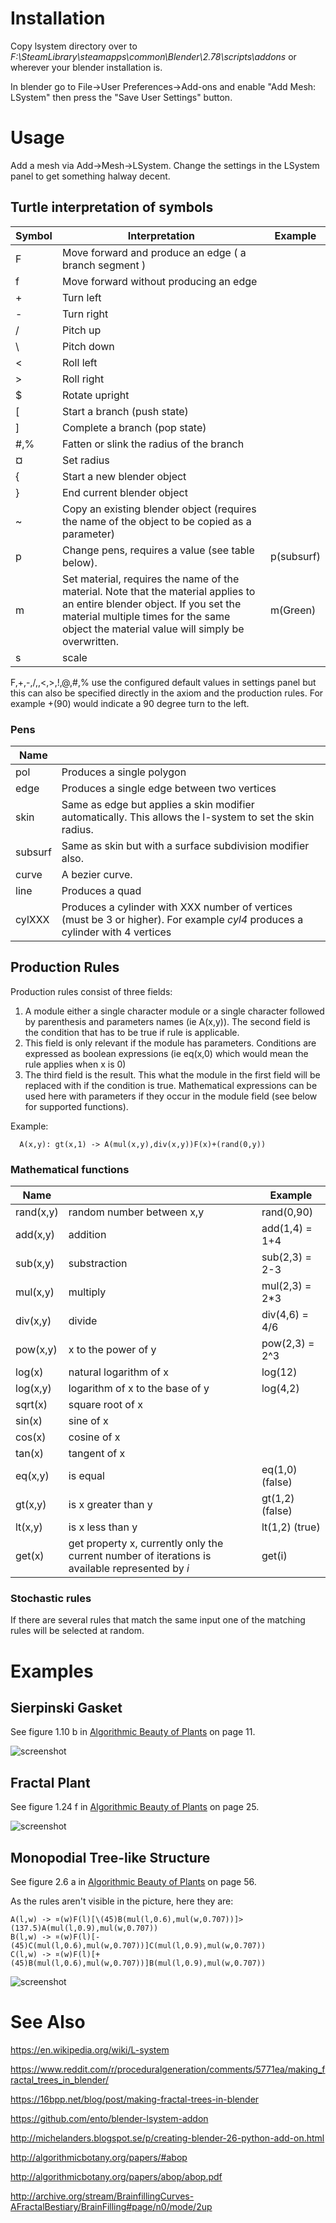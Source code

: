 
# Installation #

Copy lsystem directory over to
  _F:\SteamLibrary\steamapps\common\Blender\2.78\scripts\addons_
or wherever your blender installation is.

In blender go to File->User Preferences->Add-ons and enable
 "Add Mesh: LSystem" then press the "Save User Settings" button.

# Usage #

 Add a mesh via Add->Mesh->LSystem. Change the settings in the LSystem panel to get something halway decent.

## Turtle interpretation of symbols ##

| Symbol | Interpretation                           | Example |
|--------|------------------------------------------|---------|
| F      | Move forward and produce an edge ( a branch segment ) |
| f      | Move forward without producing an edge   |
| +      | Turn left                                |
| -      | Turn right                               |
| /      | Pitch up                                 |
| \      | Pitch down                               |
| <      | Roll left                                |
| >      | Roll right                               |
| $      | Rotate upright                           |
| [      | Start a branch (push state)              |
| ]      | Complete a branch (pop state)            |
| #,%    | Fatten or slink the radius of the branch |
| ¤      | Set radius                               |
| {      | Start a new blender object               |
| }      | End current blender object               |
| ~      | Copy an existing blender object (requires the name of the object to be copied as a parameter) |
| p      | Change pens, requires a value (see table below). | p(subsurf) |
| m      | Set material, requires the name of the material. Note that the material applies to an entire blender object. If you set the material multiple times for the same object the material value will simply be overwritten. | m(Green)
| s      | scale                                    |

F,+,-,/,\,<,>,!,@,#,% use the configured default values in settings panel but this
can also be specified directly in the axiom and the production rules. For example
+(90) would indicate a 90 degree turn to the left.

### Pens ###

| Name   |             |
|--------|-------------|
| pol    | Produces a single polygon |
| edge   | Produces a single edge between two vertices | 
| skin   | Same as edge but applies a skin modifier automatically. This allows the l-system to set the skin radius. |
| subsurf| Same as skin but with a surface subdivision modifier also. |
| curve  | A bezier curve. |
| line   | Produces a quad |
| cylXXX | Produces a cylinder with XXX number of vertices (must be 3 or higher). For example _cyl4_ produces a cylinder with 4 vertices |
 
## Production Rules ##

Production rules consist of three fields: 

  1. A module either a single character 
     module or a single character followed by parenthesis and parameters names (ie A(x,y)).
     The second field is the condition that has to be true if rule is applicable.
  2. This field is only relevant if the module has parameters. Conditions are 
     expressed as boolean expressions (ie eq(x,0) which would mean the rule applies when x is 0)
  3. The third field is the result. This what the module in the first field will 
     be replaced with if the condition is true. Mathematical expressions can be used
     here with parameters if they occur in the module field (see below for supported functions). 

Example:
```
  A(x,y): gt(x,1) -> A(mul(x,y),div(x,y))F(x)+(rand(0,y))
```

### Mathematical functions ###
| Name      |      | Example |
|-----------|------|---------|
| rand(x,y) | random number between x,y | rand(0,90) |
| add(x,y)  | addition | add(1,4) = 1+4 |
| sub(x,y)  | substraction | sub(2,3) = 2-3 |
| mul(x,y)  | multiply | mul(2,3) = 2*3 |
| div(x,y)  | divide   | div(4,6) = 4/6 |
| pow(x,y)  | x to the power of y | pow(2,3) = 2^3 |
| log(x)    | natural logarithm of x | log(12) |
| log(x,y)  | logarithm of x to the base of y | log(4,2) |
| sqrt(x)   | square root of x | |
| sin(x)    | sine of x | |
| cos(x)    | cosine of x | |
| tan(x)    | tangent of x | |
| eq(x,y)   | is equal | eq(1,0) (false) |
| gt(x,y)   | is x greater than y | gt(1,2) (false) |
| lt(x,y)   | is x less than y | lt(1,2) (true) |
| get(x)    | get property x, currently only the current number of iterations is available represented by _i_ | get(i)

### Stochastic rules ###

If there are several rules that match the same input one of the matching rules will be
selected at random.

# Examples #

## Sierpinski Gasket ##

See figure 1.10 b in [Algorithmic Beauty of Plants](http://algorithmicbotany.org/papers/abop/abop.pdf) on page 11.

![screenshot](https://github.com/krljg/lsystem/blob/master/examples/sierpinski_gasket.png)

## Fractal Plant ##

See figure 1.24 f in [Algorithmic Beauty of Plants](http://algorithmicbotany.org/papers/abop/abop.pdf) on page 25.

![screenshot](https://github.com/krljg/lsystem/blob/master/examples/fractal_plant.png)

## Monopodial Tree-like Structure ##

See figure 2.6 a in [Algorithmic Beauty of Plants](http://algorithmicbotany.org/papers/abop/abop.pdf) on page 56.

As the rules aren't visible in the picture, here they are:

```
A(l,w) -> ¤(w)F(l)[\(45)B(mul(l,0.6),mul(w,0.707))]>(137.5)A(mul(l,0.9),mul(w,0.707))
B(l,w) -> ¤(w)F(l)[-(45)C(mul(l,0.6),mul(w,0.707))]C(mul(l,0.9),mul(w,0.707))
C(l,w) -> ¤(w)F(l)[+(45)B(mul(l,0.6),mul(w,0.707))]B(mul(l,0.9),mul(w,0.707))
```

![screenshot](https://github.com/krljg/lsystem/blob/master/examples/monopodial_treelike_structure.png)

# See Also #

https://en.wikipedia.org/wiki/L-system

https://www.reddit.com/r/proceduralgeneration/comments/5771ea/making_fractal_trees_in_blender/

https://16bpp.net/blog/post/making-fractal-trees-in-blender

https://github.com/ento/blender-lsystem-addon

http://michelanders.blogspot.se/p/creating-blender-26-python-add-on.html

http://algorithmicbotany.org/papers/#abop

http://algorithmicbotany.org/papers/abop/abop.pdf

http://archive.org/stream/BrainfillingCurves-AFractalBestiary/BrainFilling#page/n0/mode/2up